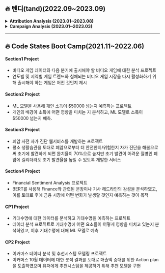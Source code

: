 ## 🔥 텐디(tand)(2022.09~2023.09)
<details>
  <summary><b>Attribution Analysis (2023.01~2023.08)</b></summary>
  <div markdown="1">
    <ul>
      <li>프로젝트의 목적: 광고 매체 성과를 분석하는 프로젝트에서 진행했던 내용을 보완 및 개선해 모듈화</li>
      <li>수행 역할 1: 가중치 및 PCA 활용해 종합성과 평가하도록 기존 매체 성과 분석 코드 개선</li>
      <li>수행 역할 2: 매체 성과 분석 코드 Python 모듈로 변환</li>
    </ul>
  </div>
</details>

<details>
  <summary><b>Campaign Analysis (2023.01~2023.03)</b></summary>
  <div markdown="1">
    <ul>
      <li>프로젝트 목적: 캠페인 성과를 분석할 수 있도록 자사 서비스 기능을 개선시키는 것</li>
      <li>수행 역할 1: 캠페인 성과를 측정할 수 있는 로직을 설계하여 Python 모듈화 수행</li>
    </ul>
  </div>
</details>


---------------------------------------------


## 🔥 Code States Boot Camp(2021.11~2022.06)
#### Section1️ Project
* 비디오 게임 데이터와 다음 분기에 출시해야 할 비디오 게임에 대한 분석 프로젝트
* 연도별 및 지역별 게임 트렌드와 침체되는 비디오 게임 시장을 다시 활성화하기 위해 출시해야 하는 게임은 어떤 것인지 제시

#### Section2 Project
* ML 모델을 사용해 개인 소득이 $50000 넘는지 예측하는 프로젝트
* 개인의 배경이 소득에 어떤 영향을 미치는 지 분석하고, ML 모델로 소득이 $50000 넘는지 예측.

#### Section3 Project
* 폐암 사전 자가 진단 웹서비스를 개발하는 프로젝트
* 평소 생활습관을 토대로 폐암으로부터 더 안전한지/위험한지 자가 진단을 해봄으로써 초기에 발견하게 되면 완치율이 70%으로 높지만 초기 발견이 어려운 질병인 폐암에 걸리더라도 조기 발견율을 높일 수 있도록 개발한 서비스

#### Section4 Project
* Financial Sentiment Analysis 프로젝트
* BERT를 사용해 Finance와 관련된 문장이나 기사 헤드라인의 감성을 분석하였고, 이를 토대로 후에 금융 시장에 어떤 변화가 발생할 것인지 예측하는 것이 목적

#### CP1 Project
* 기대수명에 대한 데이터를 분석하고 기대수명을 예측하는 프로젝트
* 데이터 분석 프로젝트로 기대수명에 어떤 요소들이 어떻게 영향을 미치고 있는지 분석하였고, 이후 기대수명에 대해 ML 모델로 예측

#### CP2 Project
* 이커머스 데이터 분석 및 추천시스템 모델링 프로젝트
* 이커머스 10월 데이터에 대한 분석 결과를 토대로 매출액 증대를 위한 Action plan을 도출하였으며 유저에게 추천시스템을 제공하기 위해 추천 모델을 구현


